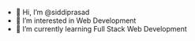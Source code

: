 - 👋 Hi, I’m @siddiprasad
- 👀 I’m interested in Web Development
- 🌱 I’m currently learning Full Stack Web Development

<!---
siddiprasad/siddiprasad is a ✨ special ✨ repository because its `README.md` (this file) appears on your GitHub profile.
You can click the Preview link to take a look at your changes.
--->
